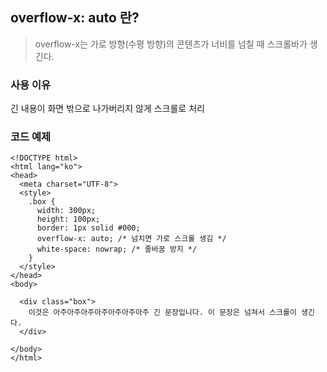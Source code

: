 ## overflow-x: auto 란?
> overflow-x는 가로 방향(수평 방향)의 콘텐츠가 너비를 넘칠 때 스크롤바가 생긴다.

### 사용 이유
긴 내용이 화면 밖으로 나가버리지 않게 스크롤로 처리

### 코드 예제 
```
<!DOCTYPE html>
<html lang="ko">
<head>
  <meta charset="UTF-8">
  <style>
    .box {
      width: 300px;
      height: 100px;
      border: 1px solid #000;
      overflow-x: auto; /* 넘치면 가로 스크롤 생김 */
      white-space: nowrap; /* 줄바꿈 방지 */
    }
  </style>
</head>
<body>

  <div class="box">
    이것은 아주아주아주아주아주아주아주 긴 문장입니다. 이 문장은 넘쳐서 스크롤이 생긴다.
  </div>

</body>
</html>

```


